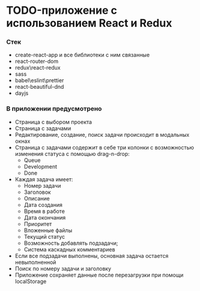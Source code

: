 # TODO-приложение с использованием React и Redux

### Стек

- create-react-app и все библиотеки с ним связанные
- react-router-dom
- redux\react-redux
- sass
- babel\eslint\prettier
- react-beautiful-dnd
- dayjs


### В приложении предусмотрено
- Страница с выбором проекта
- Страница с задачами 
- Редактирование, создание, поиск задачи происходит в модальных окнах
- Страница с задачами содержит в себе три колонки c возможностью изменения статуса с помощью drag-n-drop:
    - Queue
    - Development
    - Done
- Каждая задача имеет:
    - Номер задачи
    - Заголовок
    - Описание
    - Дата создания
    - Время в работе
    - Дата окончания
    - Приоритет
    - Вложенные файлы
    - Текущий статус
    - Возможность добавлять подзадачи;
    - Система каскадных комментариев
- Если все подзадачи выполнены, основная задача остается невыполненной
- Поиск по номеру задачи и заголовку
- Приложение сохраняет данные после перезагрузки при помощи localStorage